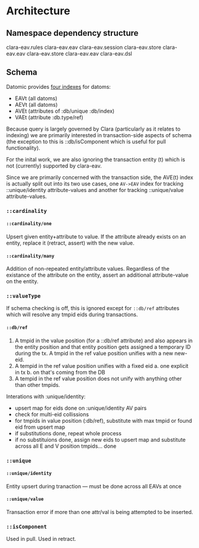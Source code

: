 # Architecture

## Namespace dependency structure

clara-eav.rules
  clara-eav.eav
  clara-eav.session
    clara-eav.store
      clara-eav.eav
  clara-eav.store
    clara-eav.eav
  clara-eav.dsl

## Schema

Datomic provides [four indexes](https://docs.datomic.com/on-prem/indexes.html) for datoms:
* EAVt (all datoms)
* AEVt (all datoms)
* AVEt (attributes of :db/unique :db/index)
* VAEt (attribute :db.type/ref)

Because query is largely governed by Clara (particularly as it relates
to indexing) we are primarily interested in transaction-side aspects
of schema (the exception to this is ::db/isComponent which is useful
for pull functionality).

For the inital work, we are also ignoring the transaction entity (t)
which is not (currently) supported by clara-eav.

Since we are primarily concerned with the transaction side, the AVE(t)
index is actually split out into its two use cases, one `AV->EAV` index
for tracking ::unique/identity attribute-values and another for
tracking ::unique/value attribute-values.

### `::cardinality`

#### `::cardinality/one`
Upsert given entity+attribute to value. If the attribute already
exists on an entity, replace it (retract, assert) with the new value.

#### `::cardinality/many`
Addition of non-repeated entity/attribute values. Regardless of the
existance of the attribute on the entity, assert an additional
attribute-value on the entity.

### `::valueType`
If schema checking is off, this is ignored except for `::db/ref`
attributes which will resolve any tmpid eids during transactions.

#### `::db/ref`
1. A tmpid in the value position (for a ::db/ref attribute) and also
   appears in the entity position and that entity position gets
   assigned a temporary ID during the tx.
   A tmpid in the ref value position unifies with a new new-eid.
2. A tempid in the ref value position unifies with a fixed eid
  a. one explicit in tx
  b. on that's coming from the DB
3. A tempid in the ref value position does not unify with anything
   other than other tmpids.

Interations with :unique/identity:

- upsert map for eids done on :unique/identity AV pairs
- check for multi-eid collissions
- for tmpids in value position (:db/ref), substitute with max tmpid or
  found eid from upsert map
- if substitutions done, repeat whole process
- if no substituions done, assign new eids to upsert map and
  substitute across all E and V position tmpids... done

### `::unique`
#### `::unique/identity`

Entity upsert during tranaction — must be done across all EAVs at once

#### `::unique/value`
Transaction error if more than one attr/val is being attempted to be inserted.

### `::isComponent`
Used in pull.
Used in retract.
